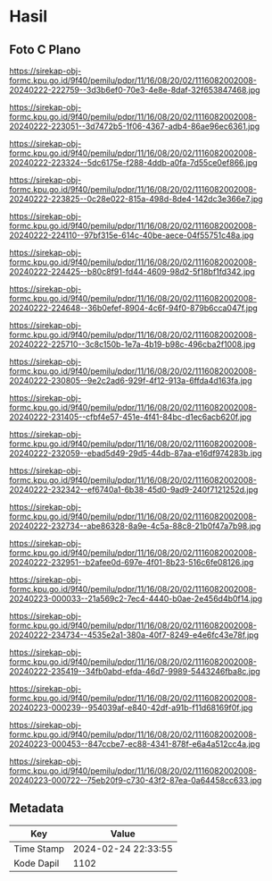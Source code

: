 # Hasil

## Foto C Plano

https://sirekap-obj-formc.kpu.go.id/9f40/pemilu/pdpr/11/16/08/20/02/1116082002008-20240222-222759--3d3b6ef0-70e3-4e8e-8daf-32f653847468.jpg

https://sirekap-obj-formc.kpu.go.id/9f40/pemilu/pdpr/11/16/08/20/02/1116082002008-20240222-223051--3d7472b5-1f06-4367-adb4-86ae96ec6361.jpg

https://sirekap-obj-formc.kpu.go.id/9f40/pemilu/pdpr/11/16/08/20/02/1116082002008-20240222-223324--5dc6175e-f288-4ddb-a0fa-7d55ce0ef866.jpg

https://sirekap-obj-formc.kpu.go.id/9f40/pemilu/pdpr/11/16/08/20/02/1116082002008-20240222-223825--0c28e022-815a-498d-8de4-142dc3e366e7.jpg

https://sirekap-obj-formc.kpu.go.id/9f40/pemilu/pdpr/11/16/08/20/02/1116082002008-20240222-224110--97bf315e-614c-40be-aece-04f55751c48a.jpg

https://sirekap-obj-formc.kpu.go.id/9f40/pemilu/pdpr/11/16/08/20/02/1116082002008-20240222-224425--b80c8f91-fd44-4609-98d2-5f18bf1fd342.jpg

https://sirekap-obj-formc.kpu.go.id/9f40/pemilu/pdpr/11/16/08/20/02/1116082002008-20240222-224648--36b0efef-8904-4c6f-94f0-879b6cca047f.jpg

https://sirekap-obj-formc.kpu.go.id/9f40/pemilu/pdpr/11/16/08/20/02/1116082002008-20240222-225710--3c8c150b-1e7a-4b19-b98c-496cba2f1008.jpg

https://sirekap-obj-formc.kpu.go.id/9f40/pemilu/pdpr/11/16/08/20/02/1116082002008-20240222-230805--9e2c2ad6-929f-4f12-913a-6ffda4d163fa.jpg

https://sirekap-obj-formc.kpu.go.id/9f40/pemilu/pdpr/11/16/08/20/02/1116082002008-20240222-231405--cfbf4e57-451e-4f41-84bc-d1ec6acb620f.jpg

https://sirekap-obj-formc.kpu.go.id/9f40/pemilu/pdpr/11/16/08/20/02/1116082002008-20240222-232059--ebad5d49-29d5-44db-87aa-e16df974283b.jpg

https://sirekap-obj-formc.kpu.go.id/9f40/pemilu/pdpr/11/16/08/20/02/1116082002008-20240222-232342--ef6740a1-6b38-45d0-9ad9-240f7121252d.jpg

https://sirekap-obj-formc.kpu.go.id/9f40/pemilu/pdpr/11/16/08/20/02/1116082002008-20240222-232734--abe86328-8a9e-4c5a-88c8-21b0f47a7b98.jpg

https://sirekap-obj-formc.kpu.go.id/9f40/pemilu/pdpr/11/16/08/20/02/1116082002008-20240222-232951--b2afee0d-697e-4f01-8b23-516c6fe08126.jpg

https://sirekap-obj-formc.kpu.go.id/9f40/pemilu/pdpr/11/16/08/20/02/1116082002008-20240223-000033--21a569c2-7ec4-4440-b0ae-2e456d4b0f14.jpg

https://sirekap-obj-formc.kpu.go.id/9f40/pemilu/pdpr/11/16/08/20/02/1116082002008-20240222-234734--4535e2a1-380a-40f7-8249-e4e6fc43e78f.jpg

https://sirekap-obj-formc.kpu.go.id/9f40/pemilu/pdpr/11/16/08/20/02/1116082002008-20240222-235419--34fb0abd-efda-46d7-9989-5443246fba8c.jpg

https://sirekap-obj-formc.kpu.go.id/9f40/pemilu/pdpr/11/16/08/20/02/1116082002008-20240223-000239--954039af-e840-42df-a91b-f11d68169f0f.jpg

https://sirekap-obj-formc.kpu.go.id/9f40/pemilu/pdpr/11/16/08/20/02/1116082002008-20240223-000453--847ccbe7-ec88-4341-878f-e6a4a512cc4a.jpg

https://sirekap-obj-formc.kpu.go.id/9f40/pemilu/pdpr/11/16/08/20/02/1116082002008-20240223-000722--75eb20f9-c730-43f2-87ea-0a64458cc633.jpg


## Metadata

| Key        | Value               |
| ---------- | ------------------- |
| Time Stamp | 2024-02-24 22:33:55 |
| Kode Dapil | 1102                |




